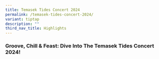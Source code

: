 ```yaml
---
title: Temasek Tides Concert 2024
permalink: /temasek-tides-concert-2024/
variant: tiptap
description: ""
third_nav_title: Highlights
---
```

<h3><strong>Groove, Chill &amp; Feast: Dive Into The Temasek Tides Concert 2024!</strong></h3>
<p></p>